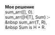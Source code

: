 **Мое решение**<br>
sum_arr([], 0). <br>
sum_arr([H|T], Sum) :- <br>
   &nbsp sum_arr(T, R),<br>
   &nbsp Sum is H + R.<br>
